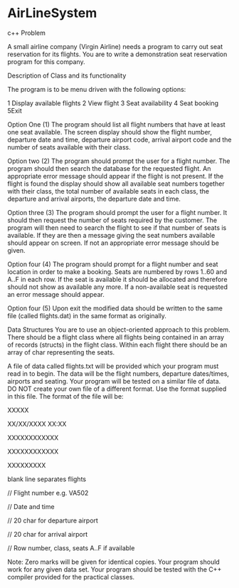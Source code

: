 # AirLineSystem
 c++
Problem 
 
A small airline company (Virgin Airline) needs a program to carry out seat reservation for 
its flights. You are to write a demonstration seat reservation program for this company. 
 
Description of Class and its functionality 
 
 
The program is to be menu driven with the following options: 
 
 
1 Display available flights 
 2 View flight 
 3 Seat availability 
 4 Seat booking 
 5Exit 
 
 
 
 
Option One (1) 
 The program should list all flight numbers that have at least one seat available. The screen display should show the flight number, departure date and time, departure airport code, arrival airport code and the number of seats available with their class. 
 
Option two (2) 
 The program should prompt the user for a flight number. The program should then search the 
database for the requested flight. An appropriate error message should appear if the flight is 
not present. If the flight is found the display should show all available seat numbers together with their class, the total number of available seats in each class, the departure and arrival airports, the departure date and time. 
 
Option three (3) 
 The program should prompt the user for a flight number. It should then request the number of 
seats required by the customer. The program will then need to search the flight to see if that 
number of seats is available. If they are then a message giving the seat numbers available 
should appear on screen. If not an appropriate error message should be given. 
 
Option four (4) 
 The program should prompt for a flight number and seat location in order to make a booking. Seats are numbered by rows 1..60 and A..F in each row. If the seat is available it should be allocated and therefore should not show as available any more. If a non-available seat is requested an error message should appear. 
 
Option four (5) 
 Upon exit the modified data should be written to the same file (called flights.dat) in the same format as originally. 
 
 
 
 
Data Structures 
 You are to use an object-oriented approach to this problem. There should be a flight class where all flights being contained in an array of records (structs) in the flight class. Within each flight there should be an array of char representing the seats. 
 
 
A file of data called flights.txt will be provided which your program must read in to 
begin. The data will be the flight numbers, departure dates/times, airports and 
seating. Your program will be tested on a similar file of data. DO NOT create your 
own file of a different format. Use the format supplied in this file. 
The format of the file will be: 
 
 
XXXXX 
 
XX/XX/XXXX XX:XX 
 
XXXXXXXXXXXX 
 
XXXXXXXXXXXX 
 
XXXXXXXXX 
 
blank line separates flights 
 
 
// Flight number e.g. VA502 
 
// Date and time 
 
// 20 char for departure airport 
 
// 20 char for arrival airport 
 
// Row number, class, seats A..F if available 
 
 
Note: Zero marks will be given for identical copies. Your program should work for any given data set. Your program should be tested with the C++ compiler provided for the practical classes. 
